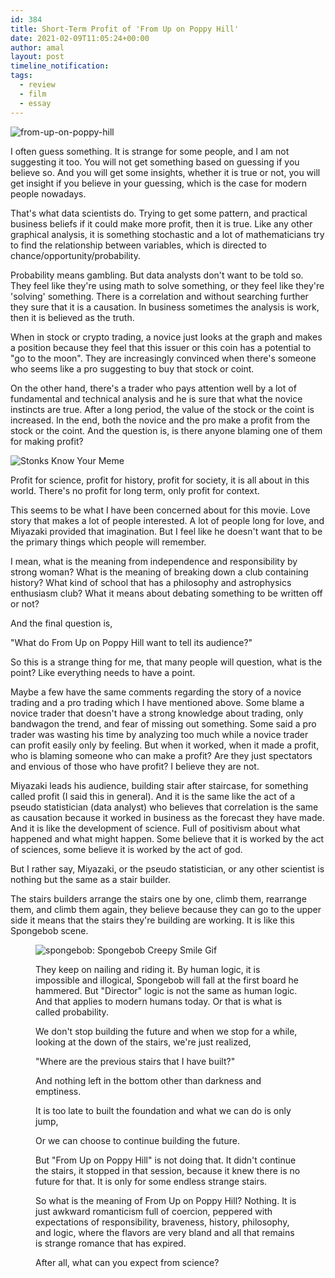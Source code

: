```yaml
---
id: 384
title: Short-Term Profit of 'From Up on Poppy Hill'
date: 2021-02-09T11:05:24+00:00
author: amal
layout: post
timeline_notification:
tags:
  - review
  - film
  - essay
---
```

![from-up-on-poppy-hill](https://i.pinimg.com/originals/b9/ce/89/b9ce89d36e6df7a15ded4f33fb756b7e.png)
  
I often guess something. It is strange for some people, and I am not suggesting it too. You will not get something based on guessing if you believe so. And you will get some insights, whether it is true or not, you will get insight if you believe in your guessing, which is the case for modern people nowadays.

That's what data scientists do. Trying to get some pattern, and practical business beliefs if it could make more profit, then it is true. Like any other graphical analysis, it is something stochastic and a lot of mathematicians try to find the relationship between variables, which is directed to chance/opportunity/probability.

Probability means gambling. But data analysts don't want to be told so. They feel like they're using math to solve something, or they feel like they're 'solving' something. There is a correlation and without searching further they sure that it is a causation. In business sometimes the analysis is work, then it is believed as the truth.

When in stock or crypto trading, a novice just looks at the graph and makes a position because they feel that this issuer or this coin has a potential to "go to the moon". They are increasingly convinced when there's someone who seems like a pro suggesting to buy that stock or coint.

On the other hand, there's a trader who pays attention well by a lot of fundamental and technical analysis and he is sure that what the novice instincts are true. After a long period, the value of the stock or the coint is increased. In the end, both the novice and the pro make a profit from the stock or the coint. And the question is, is there anyone blaming one of them for making profit?

![Stonks Know Your Meme](https://i.kym-cdn.com/entries/icons/original/000/029/959/Screen_Shot_2019-06-05_at_1.26.32_PM.jpg)



Profit for science, profit for history, profit for society, it is all about in this world. There's no profit for long term, only profit for context.

This seems to be what I have been concerned about for this movie. Love story that makes a lot of people interested. A lot of people long for love, and Miyazaki provided that imagination. But I feel like he doesn't want that to be the primary things which people will remember.

I mean, what is the meaning from independence and responsibility by strong woman? What is the meaning of breaking down a club containing history? What kind of school that has a philosophy and astrophysics enthusiasm club? What it means about debating something to be written off or not?

And the final question is,

"What do From Up on Poppy Hill want to tell its audience?"

So this is a strange thing for me, that many people will question, what is the point? Like everything needs to have a point.

Maybe a few have the same comments regarding the story of a novice trading and a pro trading which I have mentioned above. Some blame a novice trader that doesn't have a strong knowledge about trading, only bandwagon the trend, and fear of missing out something. Some said a pro trader was wasting his time by analyzing too much while a novice trader can profit easily only by feeling. But when it worked, when it made a profit, who is blaming someone who can make a profit? Are they just spectators and envious of those who have profit? I believe they are not.

Miyazaki leads his audience, building stair after staircase, for something called profit (I said this in general). And it is the same like the act of a pseudo statistician (data analyst) who believes that correlation is the same as causation because it worked in business as the forecast they have made. And it is like the development of science. Full of positivism about what happened and what might happen. Some believe that it is worked by the act of sciences, some believe it is worked by the act of god.

But I rather say, Miyazaki, or the pseudo statistician, or any other scientist is nothing but the same as a stair builder.

The stairs builders arrange the stairs one by one, climb them, rearrange them, and climb them again, they believe because they can go to the upper side it means that the stairs they're building are working. It is like this Spongebob scene.<figure class="wp-block-image is-resized">

![spongebob: Spongebob Creepy Smile Gif](https://thumbs.gfycat.com/PresentGrippingLangur-size_restricted.gif)

They keep on nailing and riding it. By human logic, it is impossible and illogical, Spongebob will fall at the first board he hammered. But "Director" logic is not the same as human logic. And that applies to modern humans today. Or that is what is called probability.

We don't stop building the future and when we stop for a while, looking at the down of the stairs, we're just realized,

"Where are the previous stairs that I have built?"

And nothing left in the bottom other than darkness and emptiness.

It is too late to built the foundation and what we can do is only jump,

Or we can choose to continue building the future.

But "From Up on Poppy Hill" is not doing that. It didn't continue the stairs, it stopped in that session, because it knew there is no future for that. It is only for some endless strange stairs.

So what is the meaning of From Up on Poppy Hill? Nothing. It is just awkward romanticism full of coercion, peppered with expectations of responsibility, braveness, history, philosophy, and logic, where the flavors are very bland and all that remains is strange romance that has expired.

After all, what can you expect from science?